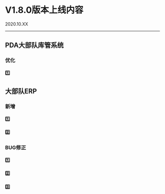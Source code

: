 # V1.8.0版本上线内容

2020.10.XX

------

## PDA大部队库管系统

### 优化

#### 1️⃣  



## 大部队ERP

### 新增

#### 1️⃣  







#### 2️⃣ 

### BUG修正

#### 1️⃣  

#### 2️⃣  

#### 3️⃣  
